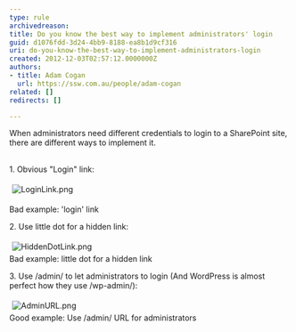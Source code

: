 ```yaml
---
type: rule
archivedreason: 
title: Do you know the best way to implement administrators' login
guid: d1076fdd-3d24-4bb9-8188-ea8b1d9cf316
uri: do-you-know-the-best-way-to-implement-administrators-login
created: 2012-12-03T02:57:12.0000000Z
authors:
- title: Adam Cogan
  url: https://ssw.com.au/people/adam-cogan
related: []
redirects: []

---
```



When administrators need different credentials to login to a SharePoint site, there are different ways to implement it.
<br><excerpt class='endintro'></excerpt><br>
<p>​1. Obvious &quot;Login&quot; link&#58;</p>
<p><img class="ssw-rteStyle-ImageArea" alt="LoginLink.png" src="/SoftwareDevelopment/RulesToBetterSharePoint/PublishingImages/LoginLink.png" style="margin&#58;5px;" /><br></p>
<span class="ssw-rteStyle-FigureBad">Bad example&#58; 'login' link</span> <p>2. Use little dot for a hidden link&#58;</p>
<p><img class="ssw-rteStyle-ImageArea" alt="HiddenDotLink.png" src="/SoftwareDevelopment/RulesToBetterSharePoint/PublishingImages/HiddenDotLink.png" style="margin&#58;5px;" /><br><span class="ssw-rteStyle-FigureBad">Bad example&#58; little dot for a hidden link</span></p>
<p>3. Use /admin/ to let administrators to login&#160;(And WordPress is almost perfect how they use /wp-admin/)&#58;</p>
<p><img class="ssw-rteStyle-ImageArea" alt="AdminURL.png" src="/SoftwareDevelopment/RulesToBetterSharePoint/PublishingImages/AdminURL.png" style="margin&#58;5px;" /><br><span class="ssw-rteStyle-FigureGood">Good example&#58; Use /admin/ URL for administrators</span></p>


